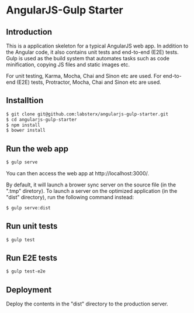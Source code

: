# AngularJS-Gulp Starter

## Introduction

This is a application skeleton for a typical AngularJS web app. In addition to the Angular code, it also contains unit tests and end-to-end (E2E) tests. Gulp is used as the build system that automates tasks such as code minification, copying JS files and static images etc.

For unit testing, Karma, Mocha, Chai and Sinon etc are used. For end-to-end (E2E) tests, Protractor, Mocha, Chai and Sinon etc are used.


Installtion
-----------

```sh
$ git clone git@github.com:labsterx/angularjs-gulp-starter.git
$ cd angularjs-gulp-starter
$ npm install
$ bower install
```

Run the web app
---------------

```sh
$ gulp serve
```

You can then access the web app at http://localhost:3000/.

By default, it will launch a brower sync server on the source file (in the ".tmp" diretory). To launch a server on the optimized application (in the "dist" directory), run the following command instead:

```sh
$ gulp serve:dist
```

Run unit tests
--------------

```sh
$ gulp test
```

Run E2E tests
--------------

```sh
$ gulp test-e2e
```

Deployment
--------------

Deploy the contents in the "dist" directory to the production server.


